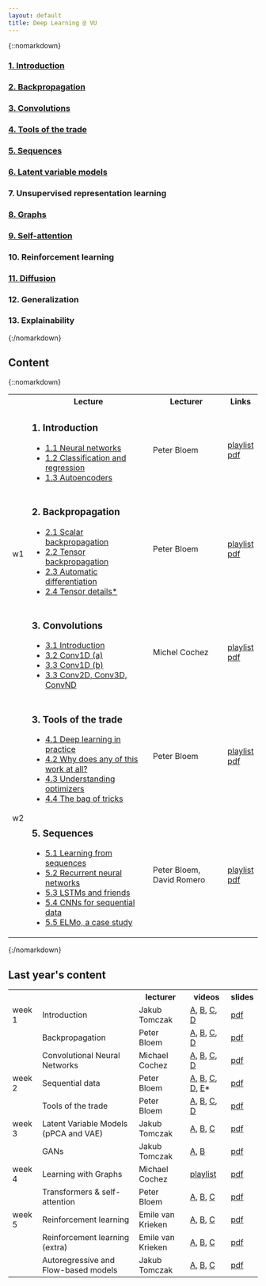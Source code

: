 ```yaml
---
layout: default
title: Deep Learning @ VU
---
```


{::nomarkdown}

<nav class="lectures">

<!-- NB: The course details should not be linked from the home page -->

<div class="l1"><a href="/introduction">
 <h3 class="blue"><span>1. </span>Introduction</h3>
</a>
</div>

<div class="l2"><a href="/backpropagation">
 <h3 class="green"><span>2. </span>Backpropagation</h3>
</a>
</div>

<div class="l3"><a href="/cnns">
 <h3 class="orange"><span>3. </span>Convolutions</h3>
</a>
</div>

<div class="l4"><a href="/tools">
 <h3 class="blue"><span>4. </span>Tools of the trade</h3>
</a>
</div>

<div class="l5"><a href="/sequences">
 <h3 class="orange"><span>5. </span>Sequences</h3>
</a>
</div>

<div class="l6"><a href="/vae">
 <h3 class="blue"><span>6. </span>Latent variable models</h3>
</a>
</div>

<div class="l7"><span class="soon">
 <h3 class="red"><span>7. </span>Unsupervised representation learning</h3>
</span>
</div>

<div class="l8"><a href="/graphs">
 <h3 class="orange"><span>8. </span>Graphs</h3>
</a>
</div>

<div class="l9"><a href="/sa">
 <h3 class="blue"><span>9. </span>Self-attention</h3>
</a>
</div>

<div class="l10"><span class="soon">
 <h3 class="red"><span>10. Reinforcement learning</span></h3>
</span>
</div>

<div class="l11"><a href="/diffusion">
 <h3 class="blue"><span>11. </span>Diffusion</h3>
</a>
</div>

<div class="l12"><span class="soon">
 <h3 class="red"><span>12. Generalization</span></h3>
</span>
</div>

<div class="l13"><span class="soon">
 <h3 class="red"><span>13. Explainability</span></h3>
</span>
</div>


</nav>

{:/nomarkdown}

## Content

{::nomarkdown}

<table class="overview">
	<colgroup>
		<col class="week">
		<col class="lecture">
		<col class="lecturer">
		<col class="links">
	</colgroup>

  <tr>
    <th></th>
    <th>Lecture</th>
    <th>Lecturer</th>
    <th>Links</th>
  </tr>
  
  <tr>

  <tr>
   <td rowspan="3">w1</td>
    <td>
      <h3>1. Introduction </h3>
      <ul class="videos">
      <li><a href="./introduction/#video-000">1.1 Neural networks</a></li>
      <li><a href="./introduction/#video-020">1.2 Classification and regression</a></li>
      <li><a href="./introduction/#video-034">1.3 Autoencoders</a></li>
      </ul>
    </td>
    <td>Peter Bloem</td>
    <td><a href="https://www.youtube.com/watch?v=MrZvXcwQJdg&list=PLIXJ-Sacf8u53w3iLVjYImNXcLAPV2Do_&ab_channel=DLVU">playlist</a><br><a href="./pdf/lecture01.introduction.annotated.pdf">pdf</a> 
  </tr>
  <tr>
    <td>
      <h3>2. Backpropagation </h3>
      <ul class="videos">
      <li><a href="./backpropagation/#video-004">2.1 Scalar backpropagation</a></li>
      <li><a href="./backpropagation/#video-042">2.2 Tensor backpropagation</a></li>
      <li><a href="./backpropagation/#video-066">2.3 Automatic differentiation</a></li>
      <li><a href="./backpropagation/#video-042">2.4 Tensor details*</a></li>
      </ul>
    </td>
    <td>Peter Bloem</td>
    <td><a href="https://www.youtube.com/watch?v=idO5r5eWIrw&list=PLIXJ-Sacf8u7YQ77QmD5rFgAlDgFLqZ4b&index=4&ab_channel=DLVU">playlist</a><br><a href="./pdfs/lecture02.backpropagation.annotated.pdf">pdf</a> 
  </tr>
  <tr>
    <td>
      <h3>3. Convolutions </h3>
      <ul class="videos">
      <li><a href="./cnns/#video-000">3.1 Introduction</a></li>
      <li><a href="./cnns/#video-016">3.2 Conv1D (a)</a></li>
      <li><a href="./cnns/#video-042">3.3 Conv1D (b)</a></li>
      <li><a href="./cnns/#video-060">3.3 Conv2D, Conv3D, ConvND</a></li>
      </ul>
    </td>
    <td>Michel Cochez</td>
    <td><a href="https://www.youtube.com/watch?v=rOuF5r5GduQ&list=PLIXJ-Sacf8u4koFI1FzdM6KYVDCLhaepZ&ab_channel=DLVU">playlist</a><br><a href="./pdfs/lecture03.cnns.annotated.pdf">pdf</a> 
  </tr>

  <tr>
   <td rowspan="3">w2</td>
    <td>
      <h3>3. Tools of the trade </h3>
      <ul class="videos">
      <li><a href="./tools/#video-003">4.1 Deep learning in practice</a></li>
      <li><a href="./tools/#video-044">4.2 Why does any of this work at all?</a></li>
      <li><a href="./tools/#video-066">4.3 Understanding optimizers</a></li>
      <li><a href="./tools/#video-101">4.4 The bag of tricks</a></li>
      </ul>
    </td>
    <td>Peter Bloem</td>
    <td><a href="https://www.youtube.com/playlist?list=PLIXJ-Sacf8u4XtBpteHSsW9j0WCx8MYbv">playlist</a><br><a href="./pdfs/lecture04.tools.annotated.pdf">pdf</a> 
  </tr>
  <tr>
    <td>
      <h3>5. Sequences </h3>
      <ul class="videos">
      <li><a href="./sequences/#video-002">5.1 Learning from sequences</a></li>
      <li><a href="./sequences/#video-042">5.2 Recurrent neural networks</a></li>
      <li><a href="./sequences/#video-060">5.3 LSTMs and friends</a></li>
      <li><a href="./sequences/#video-084">5.4 CNNs for sequential data</a></li>
      <li><a href="./sequences/#video-102">5.5 ELMo,  a case study</a></li>
      </ul>
    </td>
    <td>Peter Bloem, David Romero</td>
    <td><a href="https://www.youtube.com/playlist?list=PLIXJ-Sacf8u4koFI1FzdM6KYVDCLhaepZ">playlist</a><br><a href="./pdfs/lecture05.sequences.annotated.pdf">pdf</a> 
  </tr>

</table>

{:/nomarkdown}

## Last year's content

<table>
  <tr>
   <th></th>
    <th></th>
    <th>lecturer</th>
    <th>videos</th>
    <th>slides</th>
  </tr>
  <tr>
    <td>week 1</td> 
    <td>Introduction</td> 
    <td>Jakub Tomczak</td>
    <td>
    <a class=" inline_disabled" href="https://youtu.be/vTyZH8oqTec">A</a>, <a class=" inline_disabled" href="https://youtu.be/i7-nhWSFsZ8">B</a>, <a class=" inline_disabled" href="https://youtu.be/uk3TGBQqMtU">C</a>, <a class=" inline_disabled" href="https://youtu.be/I5lJ7Z-rL1A">D</a> 
    </td> 
    <td>
    <a href="/slides/dlvu.lecture01.pdf">pdf</a>
    </td>
  </tr>
  <tr>
    <td></td>
    <td>Backpropagation</td> 
    <td>Peter Bloem</td>
  <td>
    <a class=" inline_disabled" href="https://youtu.be/COhjLwjEpGM">A</a>, <a class=" inline_disabled" href="https://youtu.be/7mTcWrnexkk">B</a>, <a class=" inline_disabled" href="https://youtu.be/dxZ8a-oIu7U">C</a>, <a class=" inline_disabled" href="https://youtu.be/UpLtbV4L6PI">D</a>
    </td> 
    <td>    <a href="/slides/dlvu.lecture02.pdf">pdf</a></td>
  </tr>
  <tr>
    <td></td> 
	<td>Convolutional Neural Networks</td> 
    <td>Michael Cochez</td>	
    <td>
    <a class=" inline_disabled" href="https://youtu.be/rOuF5r5GduQ">A</a>, <a class=" inline_disabled" href="https://youtu.be/VQqayqUCTwM">B</a>, <a class=" inline_disabled" href="https://youtu.be/Q7KekwUricc">C</a>, <a class=" inline_disabled" href="https://youtu.be/2hS_54kgMHs">D</a>
    </td> 
    <td>    <a href="/slides/dlvu.lecture03.pdf">pdf</a></td>
  </tr>
 <tr>
    <td>week 2 </td>
    <td>Sequential data</td>
    <td>Peter Bloem</td>
    <td>
    <a class=" inline_disabled" href="https://youtu.be/rK20XfDN1N4">A</a>, <a class=" inline_disabled" href="https://youtu.be/2JGlmBhQedk">B</a>, <a class=" inline_disabled" href="https://youtu.be/fbTCvvICk8M">C</a>, <a class=" inline_disabled" href="https://www.youtube.com/watch?v=rT77lBfAZm4&amp;ab_channel=DLVU">D</a>, <a class=" inline_disabled" href="https://youtu.be/csAlW9HmwAQ">E</a>*
    </td> 
    <td>    <a href="/slides/dlvu.lecture05.pdf">pdf</a></td>
  </tr>
  <tr>
    <td></td>    
    <td>Tools of the trade</td> 
	<td>Peter Bloem</td>
<td>
    <a class=" inline_disabled" href="https://youtu.be/EE5jTGP7wrM">A</a>, <a class=" inline_disabled" href="https://youtu.be/ixI83iX7TV4">B</a>, <a class=" inline_disabled" href="https://youtu.be/uEvvs2YCxQk">C</a>, <a class=" inline_disabled" href="https://youtu.be/mX92C0s0q1Y">D</a>
    </td> 
    <td>    <a href="/slides/dlvu.lecture04.pdf">pdf</a></td>
  </tr>
  <tr>
    <td>week 3 </td> 
    <td>Latent Variable Models (pPCA and VAE)</td> 
    <td>Jakub Tomczak</td>
    <td>
    <a class=" inline_disabled" href="https://youtu.be/EfOZQvSCDsE">A</a>, <a class=" inline_disabled" href="https://youtu.be/BTUehwU_5Uo">B</a>, <a class=" inline_disabled" href="https://youtu.be/ywNkaCdr6nA">C</a>
    </td> 
    <td>    <a href="/slides/dlvu.lecture06.pdf">pdf</a></td>
  </tr>
  <tr>
    <td></td> 
    <td>GANs</td> 
    <td>Jakub Tomczak</td>
    <td>
    <a class=" inline_disabled" href="https://youtu.be/2nqtz3GzybQ">A</a>, <a class=" inline_disabled" href="https://youtu.be/Ydk-GqUMQQM">B</a>
    </td> 
    <td>    <a href="/slides/dlvu.lecture07.pdf">pdf</a></td>
  </tr>
  <tr>
    <td>week 4</td> 
    <td>Learning with Graphs</td>
	    <td>Michael Cochez</td>
    <td>
    <a href="https://www.youtube.com/playlist?list=PLIXJ-Sacf8u5IU-oyWn5bwF6c8XcR1TAR">playlist</a>
    </td> 
    <td>    <a href="/slides/dlvu.lecture08.pdf">pdf</a></td>
  </tr>
  <tr>
    <td></td>
    <td>Transformers & self-attention</td> 
    <td>Peter Bloem</td>
    <td><a class=" inline_disabled" href="https://youtu.be/KmAISyVvE1Y">A</a>, <a class=" inline_disabled" href="https://youtu.be/oUhGZMCTHtI">B</a>, <a class=" inline_disabled" href="https://youtu.be/MN__lSncZBs">C</a></td> 
    <td><a href="/slides/dlvu.lecture12.pdf">pdf</a></td>
  </tr>
<tr>
    <td>week 5</td> 
    <td>Reinforcement learning</td> 
	    <td>Emile van Krieken</td>
    <td>
    <a class=" inline_disabled" href="https://www.youtube.com/watch?v=t1I4NQTRXA0">A</a>, <a class=" inline_disabled" href="https://www.youtube.com/watch?v=6KzJ1bpcNC4">B</a>, <a class=" inline_disabled" href="https://www.youtube.com/watch?v=PikByfX0p80">C</a>
    </td> 
    <td>    <a href="/slides/dlvu.lecture09.pdf">pdf</a></td>
  </tr>
  <tr>
    <td></td>
	<td>Reinforcement learning (extra)</td>
    <td>Emile van Krieken</td> 
    <td>
    <a class=" inline_disabled" href="https://www.youtube.com/watch?v=mCVkLU2x4xY">A</a>, <a class=" inline_disabled" href="https://www.youtube.com/watch?v=ItI_gMuT5hw">B</a>, <a class=" inline_disabled" href="https://www.youtube.com/watch?v=zNCq1r4qI4Q">C</a>
    </td> 
    <td>    <a href="/slides/dlvu.lecture11.pdf">pdf</a></td>
  </tr>
  <tr>
    <td></td>
	<td>Autoregressive and Flow-based models</td> 
	<td>Jakub Tomczak</td>
    <td>
    <a class=" inline_disabled" href="https://youtu.be/_VPnu55UMCk">A</a>, <a class=" inline_disabled" href="https://youtu.be/d_h6kY0s9yI">B</a>, <a class=" inline_disabled" href="https://youtu.be/Rhx6W3dGvK8">C</a>
    </td> 
    <td>    <a href="/slides/dlvu.lecture10.pdf">pdf</a></td>
  </tr>
</table>